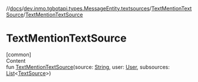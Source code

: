 //[docs](../../../index.md)/[dev.inmo.tgbotapi.types.MessageEntity.textsources](../index.md)/[TextMentionTextSource](index.md)/[TextMentionTextSource](-text-mention-text-source.md)



# TextMentionTextSource  
[common]  
Content  
fun [TextMentionTextSource](-text-mention-text-source.md)(source: [String](https://kotlinlang.org/api/latest/jvm/stdlib/kotlin/-string/index.html), user: [User](../../dev.inmo.tgbotapi.types/-user/index.md), subsources: [List](https://kotlinlang.org/api/latest/jvm/stdlib/kotlin.collections/-list/index.html)<[TextSource](../../dev.inmo.tgbotapi.CommonAbstracts/-text-source/index.md)>)  



